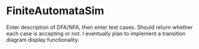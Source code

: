 # FiniteAutomataSim
Enter description of DFA/NFA, then enter test cases. Should return whether each case is accepting or not. 
I eventually plan to implement a transition diagram display functionality.
